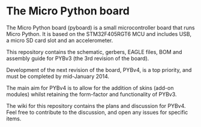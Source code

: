 The Micro Python board
======================

The Micro Python board (pyboard) is a small microcontroller board
that runs Micro Python.  It is based on the STM32F405RGT6 MCU and
includes USB, a micro SD card slot and an accelerometer.

This repository contains the schematic, gerbers, EAGLE files, BOM
and assembly guide for PYBv3 (the 3rd revision of the board).

Development of the next revision of the board, PYBv4, is a top
priority, and must be completed by mid-January 2014.

The main aim for PYBv4 is to allow for the addition of skins
(add-on modules) whilst retaining the form-factor and functionality
of PYBv3.

The wiki for this repository contains the plans and discussion for
PYBv4.  Feel free to contribute to the discussion, and open any
issues for specific items.
